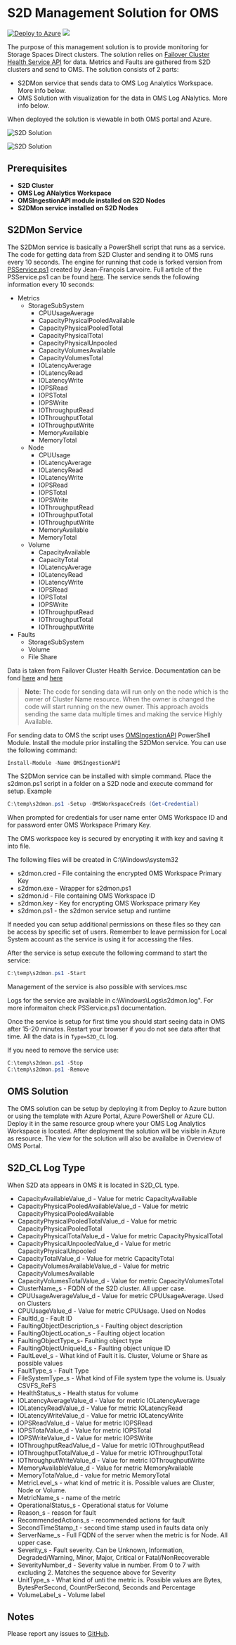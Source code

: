 # S2D Management Solution for OMS

[![Deploy to Azure](http://azuredeploy.net/deploybutton.png)](https://portal.azure.com/#create/Microsoft.Template/uri/https%3A%2F%2Fraw.githubusercontent.com%2FAzure%2Fazure-quickstart-templates%2Fmaster%2Fs2d-oms-mgmt-solution%2Fazuredeploy.json) 
<a href="http://armviz.io/#/?load=https%3A%2F%2Fraw.githubusercontent.com%2FAzure%2Fazure-quickstart-templates%2Fmaster%2Fs2d-oms-mgmt-solution%2Fazuredeploy.json" target="_blank">
    <img src="http://armviz.io/visualizebutton.png"/>
</a>

The purpose of this management solution is to provide monitoring for Storage Spaces Direct clusters.
The solution relies on [Failover Cluster Health Service API](https://technet.microsoft.com/en-us/windows-server-docs/failover-clustering/health-service-overview?f=255&MSPPError=-2147217396) for data.
Metrics and Faults are gathered from S2D clusters and send to OMS. The solution consists of 2 parts:

- S2DMon service that sends data to OMS Log Analytics Workspace. More info below.
- OMS Solution with visualization for the data in OMS Log ANalytics. More info below.

When deployed the solution is viewable in both OMS portal and Azure.

![S2D Solution](images/s2d-1.png "S2D Solution")

![S2D Solution](images/s2d-2.png "S2D Solution")

## Prerequisites

- **S2D Cluster**
- **OMS Log ANalytics Workspace**
- **OMSIngestionAPI module installed on S2D Nodes**
- **S2DMon service installed on S2D Nodes**

## S2DMon Service

The S2DMon service is basically a PowerShell script that runs as a service. The code for getting
data from S2D Cluster and sending it to OMS runs every 10 seconds. The engine for running that code
is forked version from [PSService.ps1](https://github.com/JFLarvoire/SysToolsLib/blob/master/PowerShell/PSService.ps1)
created by Jean-François Larvoire. Full article of the PSService.ps1 can be found [here](https://msdn.microsoft.com/en-us/magazine/mt703436.aspx?f=255&MSPPError=-2147217396).
The service sends the following information every 10 seconds:

- Metrics
  - StorageSubSystem
    - CPUUsageAverage
    - CapacityPhysicalPooledAvailable
    - CapacityPhysicalPooledTotal
    - CapacityPhysicalTotal
    - CapacityPhysicalUnpooled
    - CapacityVolumesAvailable
    - CapacityVolumesTotal
    - IOLatencyAverage
    - IOLatencyRead
    - IOLatencyWrite
    - IOPSRead
    - IOPSTotal
    - IOPSWrite
    - IOThroughputRead
    - IOThroughputTotal
    - IOThroughputWrite
    - MemoryAvailable
    - MemoryTotal
  - Node
    - CPUUsage
    - IOLatencyAverage
    - IOLatencyRead
    - IOLatencyWrite
    - IOPSRead
    - IOPSTotal
    - IOPSWrite
    - IOThroughputRead
    - IOThroughputTotal
    - IOThroughputWrite
    - MemoryAvailable
    - MemoryTotal
  - Volume
    - CapacityAvailable
    - CapacityTotal
    - IOLatencyAverage
    - IOLatencyRead
    - IOLatencyWrite
    - IOPSRead
    - IOPSTotal
    - IOPSWrite
    - IOThroughputRead
    - IOThroughputTotal
    - IOThroughputWrite
- Faults
  - StorageSubSystem
  - Volume
  - File Share

Data is taken from Failover Cluster Health Service. Documentation can be fond [here](https://technet.microsoft.com/en-us/windows-server-docs/failover-clustering/health-service-overview?f=255&MSPPError=-2147217396) and [here](https://msdn.microsoft.com/windowshealthservice/healthservice?f=255&MSPPError=-2147217396)

>**Note**: The code for sending data will run only on the node which is the owner of Cluster Name
resource. When the owner is changed the code will start running on the new owner. This approach
avoids sending the same data multiple times and making the service Highly Available.

For sending data to OMS the script uses [OMSIngestionAPI](https://www.powershellgallery.com/packages/OMSIngestionAPI/) PowerShell Module.
Install the module prior installing the S2DMon service. You can use the following command:

```powershell
Install-Module -Name OMSIngestionAPI
```

The S2DMon service can be installed with simple command. Place the s2dmon.ps1 script in a folder on
a S2D node and execute command for setup. Example

```powershell
C:\temp\s2dmon.ps1 -Setup -OMSWorkspaceCreds (Get-Credential)
```

When prompted for credentials for user name enter OMS Workspace ID and for password enter OMS
Workspace Primary Key.

The OMS workspace key is secured by encrypting it with key and saving it into file.

The following files will be created in C:\Windows\system32

- s2dmon.cred - File containing the encrypted OMS Workspace Primary Key
- s2dmon.exe - Wrapper for s2dmon.ps1
- s2dmon.id - File containing OMS Workspace ID
- s2dmon.key - Key for encrypting OMS Workspace primary Key
- s2dmon.ps1 - the s2dmon service setup and runtime

If needed you can setup additional permissions on these files so they can be access by specific set
of users. Remember to leave permission for Local System account as the service is using it for
accessing the files.

After the service is setup execute the following command to start the service:

```powershell
C:\temp\s2dmon.ps1 -Start
```

Management of the service is also possible with services.msc

Logs for the service are available in c:\Windows\Logs\s2dmon.log". For more informaiton check
PSService.ps1 documentation.

Once the service is setup for first time you should start seeing data in OMS after 15-20 minutes.
Restart your browser if you do not see data after that time. All the data is in `Type=S2D_CL` log.

If you need to remove the service use:

```powershell
C:\temp\s2dmon.ps1 -Stop
C:\temp\s2dmon.ps1 -Remove
```

## OMS Solution

The OMS solution can be setup by deploying it from Deploy to Azure button or using the template with
Azure Portal, Azure PowerShell or Azure CLI. Deploy it in the same resource group where your OMS Log
Analytics Workspace is located. After deployment the solution will be visible in Azure as resource.
The view for the solution will also be availalbe in Overview of OMS Portal.

## S2D_CL Log Type

When S2D ata appears in OMS it is located in S2D_CL type.

- CapacityAvailableValue_d	- Value for metric CapacityAvailable
- CapacityPhysicalPooledAvailableValue_d - Value for metric CapacityPhysicalPooledAvailable
- CapacityPhysicalPooledTotalValue_d - Value for metric CapacityPhysicalPooledTotal
- CapacityPhysicalTotalValue_d - Value for metric CapacityPhysicalTotal
- CapacityPhysicalUnpooledValue_d - Value for metric CapacityPhysicalUnpooled
- CapacityTotalValue_d - Value for metric CapacityTotal
- CapacityVolumesAvailableValue_d - Value for metric CapacityVolumesAvailable
- CapacityVolumesTotalValue_d - Value for metric CapacityVolumesTotal
- ClusterName_s - FQDN of the S2D cluster. All upper case.
- CPUUsageAverageValue_d - Value for metric CPUUsageAverage. Used on Clusters
- CPUUsageValue_d - Value for metric CPUUsage. Used on Nodes
- FaultId_g - Fault ID
- FaultingObjectDescription_s - Faulting object description
- FaultingObjectLocation_s - Faulting object location
- FaultingObjectType_s- Faulting object type
- FaultingObjectUniqueId_s - Faulting object unique ID
- FaultLevel_s - What kind of Fault it is. Cluster, Volume or Share as possible values
- FaultType_s - Fault Type
- FileSystemType_s - What kind of File system type the volume is. Usualy CSVFS_ReFS
- HealthStatus_s - Health status for volume
- IOLatencyAverageValue_d - Value for metric IOLatencyAverage
- IOLatencyReadValue_d - Value for metric IOLatencyRead
- IOLatencyWriteValue_d - Value for metric IOLatencyWrite
- IOPSReadValue_d - Value for metric IOPSRead
- IOPSTotalValue_d - Value for metric IOPSTotal
- IOPSWriteValue_d - Value for metric IOPSWrite
- IOThroughputReadValue_d - Value for metric IOThroughputRead
- IOThroughputTotalValue_d - Value for metric IOThroughputTotal
- IOThroughputWriteValue_d - Value for metric IOThroughputWrite
- MemoryAvailableValue_d - Value for metric MemoryAvailable
- MemoryTotalValue_d - value for metric MemoryTotal
- MetricLevel_s - what kind of metric it is. Possible values are Cluster, Node or Volume.
- MetricName_s - name of the metric
- OperationalStatus_s - Operational status for Volume
- Reason_s - reason for fault
- RecommendedActions_s - recommended actions for fault
- SecondTimeStamp_t - second time stamp used in faults data only
- ServerName_s - Full FQDN of the server when the metric is for Node. All upper case.
- Severity_s - Fault severity. Can be Unknown, Information, Degraded/Warning, Minor, Major, Critical or Fatal/NonRecoverable
- SeverityNumber_d - Severity value in number. From 0 to 7 with excluding 2. Matches the sequence above for Severity
- UnitType_s - What kind of unti the metric is. Possible values are Bytes, BytesPerSecond, CountPerSecond, Seconds and Percentage
- VolumeLabel_s - Volume label

## Notes

Please report any issues to [GitHub](https://github.com/slavizh/s2d-oms-mgmt-solution).